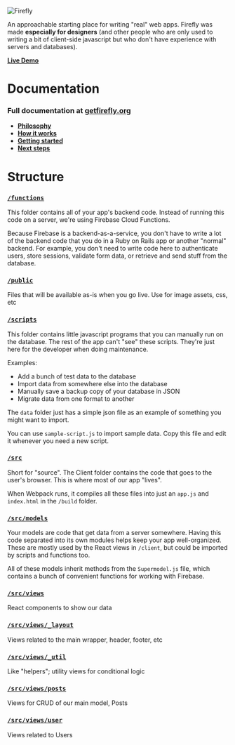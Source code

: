 ![Firefly](https://media.giphy.com/media/4BFo8uGv7NWeI/giphy.gif "Firefly")

An approachable starting place for writing "real" web apps. Firefly was made **especially for designers** (and other people who are only used to writing a bit of client-side javascript but who don't have experience with servers and databases).

**[Live Demo](https://firefly-66e12.firebaseapp.com)**


# Documentation

### Full documentation at [getfirefly.org](http://getfirefly.org)
 - **[Philosophy](http://getfirefly.org/#philosophy)**
 - **[How it works](http://getfirefly.org/#how-it-works)**
 - **[Getting started](http://getfirefly.org/#getting-started)**
 - **[Next steps](http://getfirefly.org/#next)**


# Structure

### [`/functions`](https://github.com/sampl/firefly/tree/master/functions)

This folder contains all of your app's backend code. Instead of running this code on a server, we're using Firebase Cloud Functions.

Because Firebase is a backend-as-a-service, you don't have to write a lot of the backend code that you do in a Ruby on Rails app or another "normal" backend. For example, you don't need to write code here to authenticate users, store sessions, validate form data, or retrieve and send stuff from the database.

### [`/public`](https://github.com/sampl/firefly/tree/master/public)

Files that will be available as-is when you go live. Use for image assets, css, etc

### [`/scripts`](https://github.com/sampl/firefly/tree/master/scripts)

This folder contains little javascript programs that you can manually run on the database. The rest of the app can't "see" these scripts. They're just here for the developer when doing maintenance.

Examples:
 - Add a bunch of test data to the database
 - Import data from somewhere else into the database
 - Manually save a backup copy of your database in JSON
 - Migrate data from one format to another

The `data` folder just has a simple json file as an example of something you might want to import.

You can use `sample-script.js` to import sample data. Copy this file and edit it whenever you need a new script.

### [`/src`](https://github.com/sampl/firefly/tree/master/src)

Short for "source". The Client folder contains the code that goes to the user's browser. This is where most of our app "lives".

When Webpack runs, it compiles all these files into just an `app.js` and `index.html` in the `/build` folder.

### [`/src/models`](https://github.com/sampl/firefly/tree/master/src/models)

Your models are code that get data from a server somewhere. Having this code separated into its own modules helps keep your app well-organized. These are mostly used by the React views in `/client`, but could be imported by scripts and functions too.

All of these models inherit methods from the `Supermodel.js` file, which contains a bunch of convenient functions for working with Firebase.

### [`/src/views`](https://github.com/sampl/firefly/tree/master/src/views)

React components to show our data

### [`/src/views/_layout`](https://github.com/sampl/firefly/tree/master/src/views/_layout)

Views related to the main wrapper, header, footer, etc

### [`/src/views/_util`](https://github.com/sampl/firefly/tree/master/src/views/_util)

Like "helpers"; utility views for conditional logic

### [`/src/views/posts`](https://github.com/sampl/firefly/tree/master/src/views/posts)

Views for CRUD of our main model, Posts

### [`/src/views/user`](https://github.com/sampl/firefly/tree/master/src/views/user)

Views related to Users
